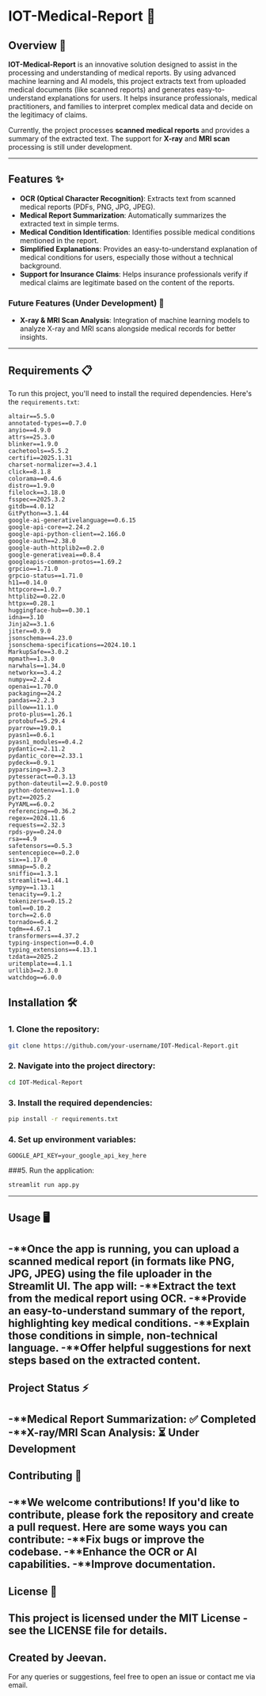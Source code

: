 # IOT-Medical-Report 🏥


## Overview 🌟
**IOT-Medical-Report** is an innovative solution designed to assist in the processing and understanding of medical reports. By using advanced machine learning and AI models, this project extracts text from uploaded medical documents (like scanned reports) and generates easy-to-understand explanations for users. It helps insurance professionals, medical practitioners, and families to interpret complex medical data and decide on the legitimacy of claims.

Currently, the project processes **scanned medical reports** and provides a summary of the extracted text. The support for **X-ray** and **MRI scan** processing is still under development.

---

## Features ✨
- **OCR (Optical Character Recognition)**: Extracts text from scanned medical reports (PDFs, PNG, JPG, JPEG).
- **Medical Report Summarization**: Automatically summarizes the extracted text in simple terms.
- **Medical Condition Identification**: Identifies possible medical conditions mentioned in the report.
- **Simplified Explanations**: Provides an easy-to-understand explanation of medical conditions for users, especially those without a technical background.
- **Support for Insurance Claims**: Helps insurance professionals verify if medical claims are legitimate based on the content of the reports.

### Future Features (Under Development) 🚀
- **X-ray & MRI Scan Analysis**: Integration of machine learning models to analyze X-ray and MRI scans alongside medical records for better insights.

---

## Requirements 📋

To run this project, you'll need to install the required dependencies. Here's the `requirements.txt`:

```plaintext
altair==5.5.0
annotated-types==0.7.0
anyio==4.9.0
attrs==25.3.0
blinker==1.9.0
cachetools==5.5.2
certifi==2025.1.31
charset-normalizer==3.4.1
click==8.1.8
colorama==0.4.6
distro==1.9.0
filelock==3.18.0
fsspec==2025.3.2
gitdb==4.0.12
GitPython==3.1.44
google-ai-generativelanguage==0.6.15
google-api-core==2.24.2
google-api-python-client==2.166.0
google-auth==2.38.0
google-auth-httplib2==0.2.0
google-generativeai==0.8.4
googleapis-common-protos==1.69.2
grpcio==1.71.0
grpcio-status==1.71.0
h11==0.14.0
httpcore==1.0.7
httplib2==0.22.0
httpx==0.28.1
huggingface-hub==0.30.1
idna==3.10
Jinja2==3.1.6
jiter==0.9.0
jsonschema==4.23.0
jsonschema-specifications==2024.10.1
MarkupSafe==3.0.2
mpmath==1.3.0
narwhals==1.34.0
networkx==3.4.2
numpy==2.2.4
openai==1.70.0
packaging==24.2
pandas==2.2.3
pillow==11.1.0
proto-plus==1.26.1
protobuf==5.29.4
pyarrow==19.0.1
pyasn1==0.6.1
pyasn1_modules==0.4.2
pydantic==2.11.2
pydantic_core==2.33.1
pydeck==0.9.1
pyparsing==3.2.3
pytesseract==0.3.13
python-dateutil==2.9.0.post0
python-dotenv==1.1.0
pytz==2025.2
PyYAML==6.0.2
referencing==0.36.2
regex==2024.11.6
requests==2.32.3
rpds-py==0.24.0
rsa==4.9
safetensors==0.5.3
sentencepiece==0.2.0
six==1.17.0
smmap==5.0.2
sniffio==1.3.1
streamlit==1.44.1
sympy==1.13.1
tenacity==9.1.2
tokenizers==0.15.2
toml==0.10.2
torch==2.6.0
tornado==6.4.2
tqdm==4.67.1
transformers==4.37.2
typing-inspection==0.4.0
typing_extensions==4.13.1
tzdata==2025.2
uritemplate==4.1.1
urllib3==2.3.0
watchdog==6.0.0

```
## Installation 🛠️

### 1. Clone the repository:

```bash
git clone https://github.com/your-username/IOT-Medical-Report.git
```
### 2. Navigate into the project directory:
```bash
cd IOT-Medical-Report
```
### 3. Install the required dependencies:
```bash
pip install -r requirements.txt
```
### 4. Set up environment variables:
```Create a .env file in the root of the project and add your Google API key.
GOOGLE_API_KEY=your_google_api_key_here
```
###5. Run the application:
```bash
streamlit run app.py
```

---
## Usage 🖥️

-**Once the app is running, you can upload a scanned medical report (in formats like PNG, JPG, JPEG) using the file uploader in the Streamlit UI. The app will:
-**Extract the text from the medical report using OCR.
-**Provide an easy-to-understand summary of the report, highlighting key medical conditions.
-**Explain those conditions in simple, non-technical language.
-**Offer helpful suggestions for next steps based on the extracted content.
---

## Project Status ⚡
-**Medical Report Summarization: ✅ Completed
-**X-ray/MRI Scan Analysis: ⏳ Under Development
---
## Contributing 🤝

-**We welcome contributions! If you'd like to contribute, please fork the repository and create a pull request. Here are some ways you can contribute:
-**Fix bugs or improve the codebase.
-**Enhance the OCR or AI capabilities.
-**Improve documentation.
---
## License 📄
This project is licensed under the MIT License - see the LICENSE file for details.
---
## Created by Jeevan.
For any queries or suggestions, feel free to open an issue or contact me via email.



